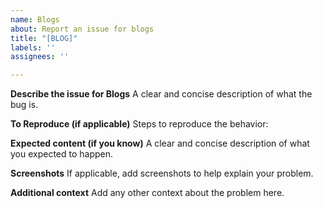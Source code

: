 ```yaml
---
name: Blogs
about: Report an issue for blogs
title: "[BLOG]"
labels: ''
assignees: ''

---
```


**Describe the issue for Blogs**
A clear and concise description of what the bug is.

**To Reproduce (if applicable)**
Steps to reproduce the behavior:

**Expected content (if you know)**
A clear and concise description of what you expected to happen.

**Screenshots**
If applicable, add screenshots to help explain your problem.

**Additional context**
Add any other context about the problem here.
